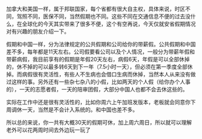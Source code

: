 加拿大和美国一样，属于邦联国家，每个省都有很大自主权，具体来说，时区不同，驾照不同，医保不同，当然假期也不同。这些不同在交通信息不便的过去没什么，在全球化的今天其实带来了很多不便，这个有空再说，今天仅就安省假期情况对有兴趣的朋友介绍一下。

假期和中国一样，分为法律规定的公共假期和公司给你的带薪假。公共假期和中国差不多，每年都是11天左右。公司假要看公司以及个人情况，一般分为带薪年假和带薪病假，我目前享有的假期是年假20天左右，病假6天，年假是可以全部休掉的，休不掉的可以最多转6天到下一年（7.5小时一天），但必须在第一季度全部休掉。而病假很有灵活性，有些人不生病也会借口生病而休掉，当然本人从来没有做过这样的事。另外还有一些杂七杂八的小假，比如两天的个人假（给你办个人事的），一天的志愿者假，一天的陪审团假，大部分中国人也都不会去休这些的。

实际在工作中还是很有灵活性的，比如你周六上午加班发版本，老板就会同意你下周调休一天，当然是不会计入系统的。和中国也差不多。

所以总的来说，你一共有大概30天的假期可休，加上周六周日，所以就可以理解老外可以花两周时间去外边玩一玩了